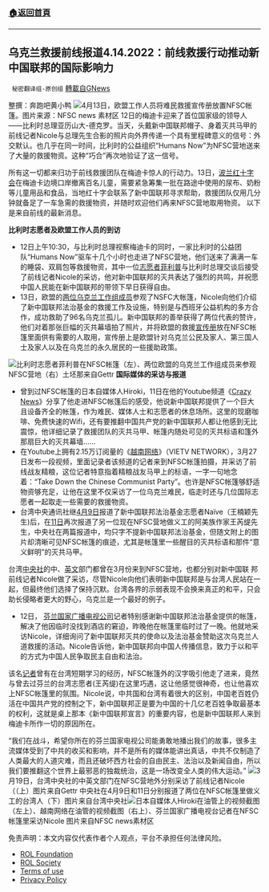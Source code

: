 ###  [:house:返回首頁](https://github.com/ourhimalayas/txt)
---


## 乌克兰救援前线报道4.14.2022：前线救援行动推动新中国联邦的国际影响力
` 秘密翻译组-原创组` [轉載自GNews](https://gnews.org/zh-hans/2345236/)

整撰：奔跑吧黄小鸭
![](https://assets.gnews.org/wp-content/uploads/2022/04/image0-2.png)4月13日，欧盟工作人员将难民救援宣传册放置NFSC帐篷。图片来源：NFSC news 素材区
12日的梅迪卡迎来了首位国家级的领导人——比利时总理亚历山大-德克罗。当天，头戴新中国联邦帽子、身着灭共马甲的前线记者Nicole与总理先生合影的照片向外界传递一个具有里程碑意义的信号：外交默认。也几乎在同一时间，比利时的公益组织“Humans Now”为NFSC营地送来了大量的救援物资。这种“巧合”再次地验证了这一信号。

所有这一切都来归功于前线救援团队在梅迪卡惊人的行动力。13日，[波兰红十字会](https://gettr.com/streaming/p1543om2fe0)在梅迪卡边境口岸撤离百名儿童，需要紧急筹集一批在路途中使用的尿布、奶粉等儿童用品和食品，当地红十字会联系了新中国联邦寻求帮助，救援团队仅用几分钟就备足了一车急需的救援物资，并随时欢迎他们再来NFSC营地取用物资。 以下是来自前线的最新消息。

**比利时志愿者及欧盟工作人员的到访**

- 12日上午10:30，与比利时总理视察梅迪卡的同时，一家比利时的公益团队“Humans Now”驱车十几个小时也走进了NFSC营地，他们送来了满满一车的睡袋、双肩包等救援物资，其中一位[志愿者菲利普](https://gettr.com/post/p158d288e50)与比利时总理交谈后接受了前线记者Nicole的采访，他对新中国联邦的灭共表达了强烈的共鸣，并祝愿中国人民能在新中国联邦的带领下早日获得自由。
- 13日，欧盟的[两位乌克兰工作组成员](https://gettr.com/post/p154crd55df)参观了NSFC大帐篷，Nicole向他们介绍了新中国联邦法治基金的救援工作及设施，特别是与西班牙公益机构的多方合作，成功救助了96名乌克兰孤儿。新中国联邦的善举获得了两位代表的赞许，他们对着那张巨幅的灭共幕墙拍了照片，并将欧盟的救援[宣传册](https://gettr.com/post/p1566p5069c)放在NFSC帐篷里面供有需要的人取用，宣传册上是欧盟针对乌克兰公民及家人、第三国人士及家人以及在乌克兰的永久居民的一些援助政策。

![](https://assets.gnews.org/wp-content/uploads/2022/04/图片4-7.jpg)比利时志愿者菲利普在NFSC帐篷（左）、两位欧盟的乌克兰工作组成员来参观NFSC营地（右）土坯那来自Gettr
**国际媒体的采访与报道**

- 曾到过NFSC帐篷的日本自媒体人Hiroki，11日在他的Youtube频道《[Crazy News](https://gettr.com/post/p154ei79522)》分享了他走进NFSC帐篷后的感受，他说新中国联邦提供了一个巨大且设备齐全的帐篷，作为难民、媒体人士和志愿者的休息场所。这里的现磨咖啡、免费快速的Wifi，还有要推翻中国共产党的新中国联邦人都让他感到无比震惊，他详细记录了救援团队的灭共马甲、帐篷内随处可见的灭共标语和篷外那扇巨大的灭共幕墙……
- 在Youtube上拥有2.15万订阅量的《[越南网络](https://www.youtube.com/watch?v=DizdRTKEy4g)》（VIETV NETWORK），3月27日发布一段视频，里面记录者该频道的记者来到NFSC帐篷拍摄，并采访了前线战友精粮，这位记者特意指着精粮战友马甲上的标语，一字一句地念着：“Take Down the Chinese Communist Party”。也许是NFSC帐篷够舒适物资够充足，让他在这里不仅采访了一位乌克兰难民，临走时还与几位国际志愿者一起取走一些需要的救援物资。
- 台湾中央通讯社继[4月9日](https://www.cna.com.tw/news/aipl/202204090016.aspx)报道了新中国联邦法治基金志愿者Naïve（王楠颖先生)后，在[11日](https://www.cna.com.tw/news/aipl/202204110190.aspx)再次报道了另一位现在NFSC营地做义工的阿美族作家王芮缇先生，中央社在两篇报道中，均只字不提新中国联邦法治基金，但随文附上的图片却清晰可见NFSC帐篷的痕迹，尤其是帐篷里一些醒目的灭共标语和那件“意义鲜明”的灭共马甲。


台湾[中央社](https://gettr.com/post/p11beiv498d)的中、[英文](https://gettr.com/post/p11av1wba1d)部门都曾在3月份来到NFSC营地，也都分别对新中国联 邦前线记者Nicole做了采访，尽管Nicole向他们表明新中国联邦是与台湾人民站在一起，但最终他们选择了保持沉默。台湾各界的示弱表现不会换来真正的和平，只会助长侵略者更大的野心，乌克兰是一个最好的例子。

- 12日， [芬兰国家广播电视公司](https://gettr.com/post/p153waoe182)记者特别感谢新中国联邦法治基金提供的帐篷，解决了他因临时没找到酒店的窘迫，昨晚他在帐篷里临时过了一晚。他就地采访Nicole，详细询问了新中国联邦灭共的使命以及法治基金赞助这次乌克兰人道救援的活动。Nicole告诉他，新中国联邦向中国人传播信息，致力于以和平的方式为中国人民争取民主自由和法治。


该名[记者](https://gettr.com/post/p154cag28e0)曾有在台湾短期学习的经历，NFSC帐篷外的汉字吸引他走了进来，竟然与曾去过芬兰的台湾志愿者(王芮缇)在这里巧遇，这让他感觉很神奇，也让他喜欢上NFSC帐篷里的氛围。Nicole说，中共国和台湾有着很大的区别，中国老百姓仍活在中国共产党的控制之下，新中国联邦正是要为中国的十几亿老百姓争取最基本的权利，这就是桌上那本《新中国联邦宣言》的重要内容，也是新中国联邦人来到梅迪卡所作一切的原因所在。

“我们在战斗，希望你所在的芬兰国家电视公司能勇敢地播出我们的故事，很多主流媒体受到了中共的收买和影响，并不是所有的媒体能讲出真话，中共不仅制造了人类最大的人道灾难，而且还破坏西方社会的自由民主、法治以及新闻自由，所以我们要推翻这个世界上最邪恶的独裁统治，这是一场改变全人类的伟大运动。”
![](https://assets.gnews.org/wp-content/uploads/2022/04/图片11-4.jpg)3月19日，台湾中央社的中英文部门在NFSC营地外分别采访了前线记者Nicole（（上）图片来自Gettr 中央社在4月9日和11日分别报道了两位在NFSC帐篷里做义工的台湾人（下）图片来自台湾中央社![](https://assets.gnews.org/wp-content/uploads/2022/04/图片10-3.jpg)日本自媒体人Hiroki在油管上的视频截图（左上）、越南网络在油管的视频截图（右上）、芬兰国家广播电视台记者在NFSC帐篷里采访Nicole 图片来自NFSC news素材区
 

免责声明：本文内容仅代表作者个人观点，平台不承担任何法律风险。

- [ROL Foundation](https://rolfoundation.org/)
- [ROL Society](https://rolsociety.org/)
- [Terms of use](https://gnews.org/terms-of-use-3/)
- [Privacy Policy](https://gnews.org/privacy-policy/)
